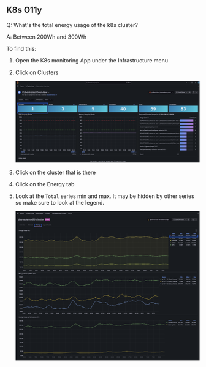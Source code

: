 ## K8s O11y
Q: What's the total energy usage of the k8s cluster?

A: Between 200Wh and 300Wh

To find this:
1. Open the K8s monitoring App under the Infrastructure menu
1. Click on Clusters

    ![Clusters](/images/breakout_1/3.6-k8s-olly-1.png)

1. Click on the cluster that is there 
1. Click on the Energy tab
1. Look at the `Total` series min and max. It may be hidden by other series so make sure to look at the legend.

    ![Clusters](/images/breakout_1/3.7-k8s-olly.png)
